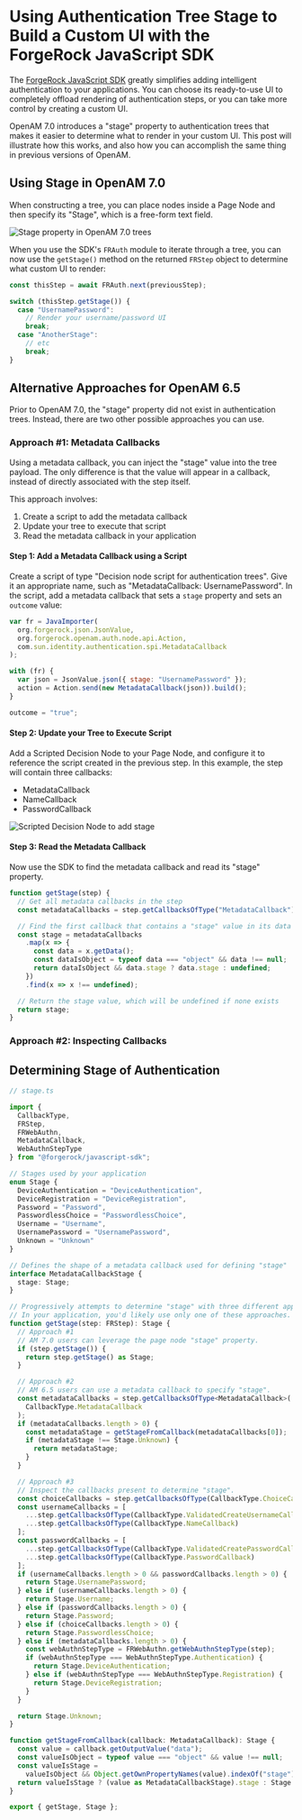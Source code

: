 # Using Authentication Tree Stage to Build a Custom UI with the ForgeRock JavaScript SDK

The [ForgeRock JavaScript SDK](https://sdks.forgerock.com/javascript/index/) greatly simplifies adding intelligent authentication to your applications. You can choose its ready-to-use UI to completely offload rendering of authentication steps, or you can take more control by creating a custom UI.

OpenAM 7.0 introduces a "stage" property to authentication trees that makes it easier to determine what to render in your custom UI. This post will illustrate how this works, and also how you can accomplish the same thing in previous versions of OpenAM.

## Using Stage in OpenAM 7.0

When constructing a tree, you can place nodes inside a Page Node and then specify its "Stage", which is a free-form text field.

![Stage property in OpenAM 7.0 trees](img/am7_editor_stage.png)

When you use the SDK's `FRAuth` module to iterate through a tree, you can now use the `getStage()` method on the returned `FRStep` object to determine what custom UI to render:

```ts
const thisStep = await FRAuth.next(previousStep);

switch (thisStep.getStage()) {
  case "UsernamePassword":
    // Render your username/password UI
    break;
  case "AnotherStage":
    // etc
    break;
}
```

## Alternative Approaches for OpenAM 6.5

Prior to OpenAM 7.0, the "stage" property did not exist in authentication trees. Instead, there are two other possible approaches you can use.

### Approach #1: Metadata Callbacks

Using a metadata callback, you can inject the "stage" value into the tree payload. The only difference is that the value will appear in a callback, instead of directly associated with the step itself.

This approach involves:

1. Create a script to add the metadata callback
1. Update your tree to execute that script
1. Read the metadata callback in your application

#### Step 1: Add a Metadata Callback using a Script

Create a script of type "Decision node script for authentication trees". Give it an appropriate name, such as "MetadataCallback: UsernamePassword". In the script, add a metadata callback that sets a `stage` property and sets an `outcome` value:

```js
var fr = JavaImporter(
  org.forgerock.json.JsonValue,
  org.forgerock.openam.auth.node.api.Action,
  com.sun.identity.authentication.spi.MetadataCallback
);

with (fr) {
  var json = JsonValue.json({ stage: "UsernamePassword" });
  action = Action.send(new MetadataCallback(json)).build();
}

outcome = "true";
```

#### Step 2: Update your Tree to Execute Script

Add a Scripted Decision Node to your Page Node, and configure it to reference the script created in the previous step. In this example, the step will contain three callbacks:

- MetadataCallback
- NameCallback
- PasswordCallback

![Scripted Decision Node to add stage](img/scripted_decision_node.png)

#### Step 3: Read the Metadata Callback

Now use the SDK to find the metadata callback and read its "stage" property.

```js
function getStage(step) {
  // Get all metadata callbacks in the step
  const metadataCallbacks = step.getCallbacksOfType("MetadataCallback");

  // Find the first callback that contains a "stage" value in its data
  const stage = metadataCallbacks
    .map(x => {
      const data = x.getData();
      const dataIsObject = typeof data === "object" && data !== null;
      return dataIsObject && data.stage ? data.stage : undefined;
    })
    .find(x => x !== undefined);

  // Return the stage value, which will be undefined if none exists
  return stage;
}
```

### Approach #2: Inspecting Callbacks

## Determining Stage of Authentication

```ts
// stage.ts

import {
  CallbackType,
  FRStep,
  FRWebAuthn,
  MetadataCallback,
  WebAuthnStepType
} from "@forgerock/javascript-sdk";

// Stages used by your application
enum Stage {
  DeviceAuthentication = "DeviceAuthentication",
  DeviceRegistration = "DeviceRegistration",
  Password = "Password",
  PasswordlessChoice = "PasswordlessChoice",
  Username = "Username",
  UsernamePassword = "UsernamePassword",
  Unknown = "Unknown"
}

// Defines the shape of a metadata callback used for defining "stage"
interface MetadataCallbackStage {
  stage: Stage;
}

// Progressively attempts to determine "stage" with three different approaches.
// In your application, you'd likely use only one of these approaches.
function getStage(step: FRStep): Stage {
  // Approach #1
  // AM 7.0 users can leverage the page node "stage" property.
  if (step.getStage()) {
    return step.getStage() as Stage;
  }

  // Approach #2
  // AM 6.5 users can use a metadata callback to specify "stage".
  const metadataCallbacks = step.getCallbacksOfType<MetadataCallback>(
    CallbackType.MetadataCallback
  );
  if (metadataCallbacks.length > 0) {
    const metadataStage = getStageFromCallback(metadataCallbacks[0]);
    if (metadataStage !== Stage.Unknown) {
      return metadataStage;
    }
  }

  // Approach #3
  // Inspect the callbacks present to determine "stage".
  const choiceCallbacks = step.getCallbacksOfType(CallbackType.ChoiceCallback);
  const usernameCallbacks = [
    ...step.getCallbacksOfType(CallbackType.ValidatedCreateUsernameCallback),
    ...step.getCallbacksOfType(CallbackType.NameCallback)
  ];
  const passwordCallbacks = [
    ...step.getCallbacksOfType(CallbackType.ValidatedCreatePasswordCallback),
    ...step.getCallbacksOfType(CallbackType.PasswordCallback)
  ];
  if (usernameCallbacks.length > 0 && passwordCallbacks.length > 0) {
    return Stage.UsernamePassword;
  } else if (usernameCallbacks.length > 0) {
    return Stage.Username;
  } else if (passwordCallbacks.length > 0) {
    return Stage.Password;
  } else if (choiceCallbacks.length > 0) {
    return Stage.PasswordlessChoice;
  } else if (metadataCallbacks.length > 0) {
    const webAuthnStepType = FRWebAuthn.getWebAuthnStepType(step);
    if (webAuthnStepType === WebAuthnStepType.Authentication) {
      return Stage.DeviceAuthentication;
    } else if (webAuthnStepType === WebAuthnStepType.Registration) {
      return Stage.DeviceRegistration;
    }
  }

  return Stage.Unknown;
}

function getStageFromCallback(callback: MetadataCallback): Stage {
  const value = callback.getOutputValue("data");
  const valueIsObject = typeof value === "object" && value !== null;
  const valueIsStage =
    valueIsObject && Object.getOwnPropertyNames(value).indexOf("stage") !== -1;
  return valueIsStage ? (value as MetadataCallbackStage).stage : Stage.Unknown;
}

export { getStage, Stage };
```
